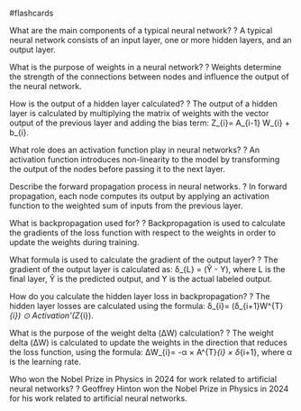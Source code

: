 #flashcards

What are the main components of a typical neural network?
?
A typical neural network consists of an input layer, one or more hidden layers, and an output layer.

What is the purpose of weights in a neural network?
?
Weights determine the strength of the connections between nodes and influence the output of the neural network.

How is the output of a hidden layer calculated?
?
The output of a hidden layer is calculated by multiplying the matrix of weights with the vector output of the previous layer and adding the bias term: Z_{i}= A_{i-1} W_{i} + b_{i}.

What role does an activation function play in neural networks?
?
An activation function introduces non-linearity to the model by transforming the output of the nodes before passing it to the next layer.

Describe the forward propagation process in neural networks.
?
In forward propagation, each node computes its output by applying an activation function to the weighted sum of inputs from the previous layer.

What is backpropagation used for?
?
Backpropagation is used to calculate the gradients of the loss function with respect to the weights in order to update the weights during training.

What formula is used to calculate the gradient of the output layer?
?
The gradient of the output layer is calculated as: δ_{L} = (Ŷ - Y), where L is the final layer, Ŷ is the predicted output, and Y is the actual labeled output.

How do you calculate the hidden layer loss in backpropagation?
?
The hidden layer losses are calculated using the formula: δ_{i}= (δ_{i+1}W^{T}_{i}) ⊙ Activation'(Z_{i}).

What is the purpose of the weight delta (ΔW) calculation?
?
The weight delta (ΔW) is calculated to update the weights in the direction that reduces the loss function, using the formula: ΔW_{i}= -α × A^{T}_{i} × δ_{i+1}, where α is the learning rate.

Who won the Nobel Prize in Physics in 2024 for work related to artificial neural networks?
?
Geoffrey Hinton won the Nobel Prize in Physics in 2024 for his work related to artificial neural networks.

